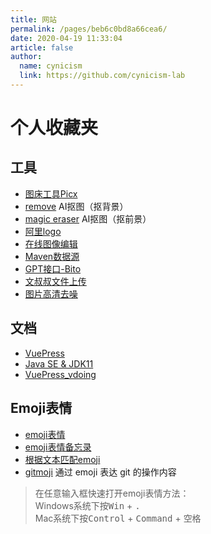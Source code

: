 ```yaml
---
title: 网站
permalink: /pages/beb6c0bd8a66cea6/
date: 2020-04-19 11:33:04
article: false
author:
  name: cynicism
  link: https://github.com/cynicism-lab
---
```

# 个人收藏夹

## 工具
* [图床工具Picx](https://www.jsdelivr.com/github)
* [remove](https://www.remove.bg/zh) AI抠图（抠背景）
* [magic eraser](https://www.magiceraser.io/) AI抠图（抠前景）
* [阿里logo](https://www.iconfont.cn)
* [在线图像编辑](http://www.zuohaotu.com/)
* [Maven数据源](https://mvnrepository.com/)
* [GPT接口-Bito](https://bito.ai/)
* [文叔叔文件上传](https://www.wenshushu.cn/)
* [图片高清去噪](https://bigjpg.com/)
  
## 文档
* [VuePress](https://www.vuepress.cn/)
* [Java SE & JDK11](https://www.runoob.com/manual/jdk11api/index.html)
* [VuePress_vdoing](http://vue-doc.xiaolongsu.cn/)
  

## Emoji表情
* [emoji表情](https://emojipedia.org/)
* [emoji表情备忘录](https://www.webfx.com/tools/emoji-cheat-sheet)
* [根据文本匹配emoji](https://translate.yandex.com/?lang=zh-emj)
* [gitmoji](https://github.com/carloscuesta/gitmoji) 通过 emoji 表达 git 的操作内容

> 在任意输入框快速打开emoji表情方法：<br/>
> Windows系统下按<kbd>Win</kbd> + <kbd>.</kbd><br/>
> Mac系统下按<kbd>Control</kbd> + <kbd>Command</kbd> + <kbd>空格</kbd>

